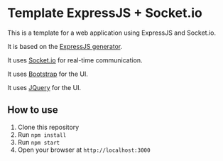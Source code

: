 Template ExpressJS + Socket.io
============================

This is a template for a web application using ExpressJS and Socket.io.

It is based on the [ExpressJS generator](https://expressjs.com/en/starter/generator.html).

It uses [Socket.io](https://socket.io/) for real-time communication.

It uses [Bootstrap](https://getbootstrap.com/) for the UI.

It uses [JQuery](https://jquery.com/) for the UI.

How to use
----------

1. Clone this repository
2. Run `npm install`
3. Run `npm start`
4. Open your browser at `http://localhost:3000`
